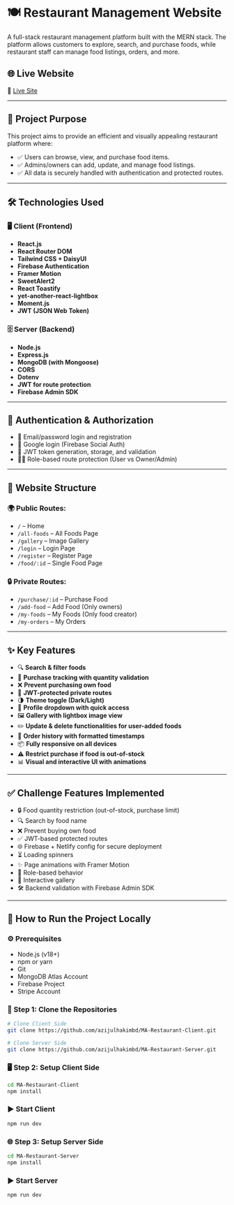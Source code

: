 # 🍽️ Restaurant Management Website

A full-stack restaurant management platform built with the MERN stack. The platform allows customers to explore, search, and purchase foods, while restaurant staff can manage food listings, orders, and more.

## 🌐 Live Website  
🔗 [Live Site](https://ma-restaurant.netlify.app)

---

## 🚀 Project Purpose

This project aims to provide an efficient and visually appealing restaurant platform where:
- ✅ Users can browse, view, and purchase food items.
- ✅ Admins/owners can add, update, and manage food listings.
- ✅ All data is securely handled with authentication and protected routes.

---

## 🛠️ Technologies Used

### 🖥️ Client (Frontend)
- **React.js**
- **React Router DOM**
- **Tailwind CSS + DaisyUI**
- **Firebase Authentication**
- **Framer Motion**
- **SweetAlert2**
- **React Toastify**
- **yet-another-react-lightbox**
- **Moment.js**
- **JWT (JSON Web Token)**

### 🗄️ Server (Backend)
- **Node.js**
- **Express.js**
- **MongoDB (with Mongoose)**
- **CORS**
- **Dotenv**
- **JWT for route protection**
- **Firebase Admin SDK**

---

## 🔐 Authentication & Authorization

- 🔐 Email/password login and registration
- 🔑 Google login (Firebase Social Auth)
- 🔏 JWT token generation, storage, and validation
- 🧑‍💼 Role-based route protection (User vs Owner/Admin)

---

## 🧭 Website Structure

### 🌍 Public Routes:
- `/` – Home  
- `/all-foods` – All Foods Page  
- `/gallery` – Image Gallery  
- `/login` – Login Page  
- `/register` – Register Page  
- `/food/:id` – Single Food Page  

### 🔒 Private Routes:
- `/purchase/:id` – Purchase Food  
- `/add-food` – Add Food (Only owners)  
- `/my-foods` – My Foods (Only food creator)  
- `/my-orders` – My Orders  

---

## ✨ Key Features

- 🔍 **Search & filter foods**
- 🛒 **Purchase tracking with quantity validation**
- ❌ **Prevent purchasing own food**
- 🔐 **JWT-protected private routes**
- 🌗 **Theme toggle (Dark/Light)**
- 🧾 **Profile dropdown with quick access**
- 🖼️ **Gallery with lightbox image view**
- ✏️ **Update & delete functionalities for user-added foods**
- 📅 **Order history with formatted timestamps**
- 📦 **Fully responsive on all devices**
- ⚠️ **Restrict purchase if food is out-of-stock**
- 📊 **Visual and interactive UI with animations**

---

## ✅ Challenge Features Implemented

- 🔒 Food quantity restriction (out-of-stock, purchase limit)
- 🔍 Search by food name
- ❌ Prevent buying own food
- ✅ JWT-based protected routes
- 🌐 Firebase + Netlify config for secure deployment
- ⏳ Loading spinners
- ✨ Page animations with Framer Motion
- 🧠 Role-based behavior
- 📸 Interactive gallery
- 🛠️ Backend validation with Firebase Admin SDK

---
## 📝 How to Run the Project Locally

### ⚙️ Prerequisites

- Node.js (v18+)
- npm or yarn
- Git
- MongoDB Atlas Account
- Firebase Project
- Stripe Account

### 📁 Step 1: Clone the Repositories

```bash
# Clone Client Side
git clone https://github.com/azijulhakimbd/MA-Restaurant-Client.git

# Clone Server Side
git clone https://github.com/azijulhakimbd/MA-Restaurant-Server.git
```

### 🖥️ Step 2: Setup Client Side

```bash
cd MA-Restaurant-Client
npm install
```
### ▶️ Start Client

```bash
npm run dev
```

### 🌐 Step 3: Setup Server Side

```bash
cd MA-Restaurant-Server
npm install
```
### ▶️ Start Server

```bash
npm run dev
```


